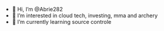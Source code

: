 - 👋 Hi, I’m @Abrie282
- 👀 I’m interested in cloud tech, investing, mma and archery
- 🌱 I’m currently learning source controle


<!---
Abrie282/Abrie282 is a ✨ special ✨ repository because its `README.md` (this file) appears on your GitHub profile.
You can click the Preview link to take a look at your changes.
--->
